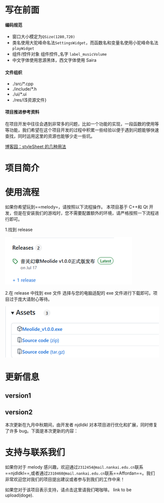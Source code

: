 # 写在前面

#### 编码规范

- 窗口大小模定为`QSize(1280,720)`
- 类名使用大驼峰命名法`SettingsWidget`，而函数名和变量名使用小驼峰命名法`playWidget`
- 组件/控件对象 组件控件\_名字 `label_musicVolume`
- 中文字体使用思源黑体，西文字体使用 Saira

#### 文件组织

- ./src/\*.cpp
- ./include/\*.h
- ./ui/\*.ui
- ./res/{\$资源文件}

#### 项目推进参考资料

在项目开发中往往会遇到非常多的问题，比如一个功能的实现，一段函数的使用等等功能，我们希望在这个项目开发的过程中积累一些经验以便于遇到问题能够快速查找，同时运用这里的资源也能够少走一些坑。

[博客园：styleSheet 的几种用法](https://www.cnblogs.com/coffeegg/archive/2011/11/15/2249452.html)

# 项目简介

# 使用流程

如果你希望玩到==melody=，请按照以下流程操作。
本项目基于 C++和 Qt 开发，但是在安装我们的游戏时，您不需要配置额外的环境，请严格按照一下流程进行即可。

1.找到 release

![](./ReadmeImg/release.png)

2.在 release 中找到 exe 文件
选择与您的电脑适配的 exe 文件进行下载即可。项目过于庞大请耐心等待。

![](./ReadmeImg/runFile.png)

#

# 更新信息

## version1

## version2

本次更新在九月中秋期间，由开发者 njdldkl 对本项目进行优化和扩展，同时修复了许多 bug。下面是本次更新的内容：

###

###

# 支持与联系我们

如果你对于 melody 感兴趣，欢迎通过`2312454@mail.nankai.edu.cn`联系==njdldkl==,或者通过`2310460@mail.nankai.edu.cn`联系==Affordan==。我们非常欢迎您对我们的项目提出建议或者参与到我们的工作中来！

如果您对于该项目表示支持，请点击这里请我们喝咖啡。
link to be upload(doge).

